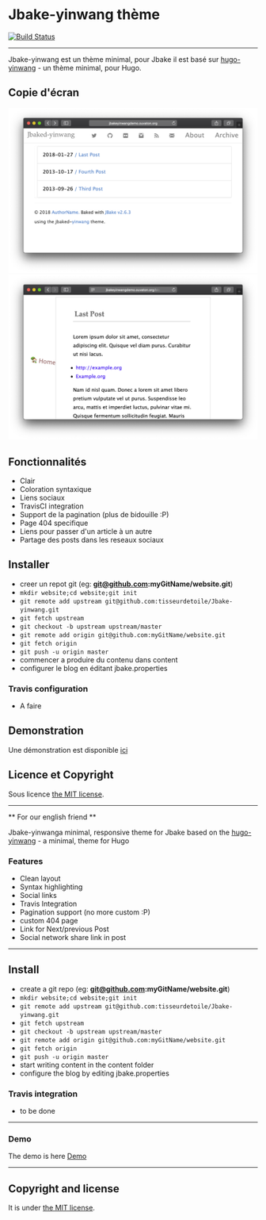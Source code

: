 # Jbake-yinwang thème

[![Build Status](https://www.travis-ci.org/tisseurdetoile/Jbake-yinwang.svg?branch=master)](https://www.travis-ci.org/tisseurdetoile/Jbake-yinwang)

---

Jbake-yinwang est un thème minimal, pour Jbake il est basé sur [hugo-yinwang](https://github.com/chinanf-boy/gohugo-theme-yinwang) - un thème minimal, pour Hugo.

## Copie d'écran

![page d'acceuil](./screenshots/home.png)
![Post de blog](./screenshots/post.png)

## Fonctionnalités

- Clair
- Coloration syntaxique
- Liens sociaux
- TravisCI integration
- Support de la pagination (plus de bidouille :P)
- Page 404 specifique
- Liens pour passer d'un article à un autre
- Partage des posts dans les reseaux sociaux

## Installer

- creer un repot git (eg: **git@github.com:myGitName/website.git**)
- `mkdir website;cd website;git init`
- `git remote add upstream git@github.com:tisseurdetoile/Jbake-yinwang.git`
- `git fetch upstream`
- `git checkout -b upstream upstream/master`
- `git remote add origin git@github.com:myGitName/website.git`
- `git fetch origin`
- `git push -u origin master`
- commencer a produire du contenu dans content
- configurer le blog en éditant jbake.properties

### Travis configuration

- A faire

## Demonstration

Une démonstration est disponible [ici](http://jbakeyinwangdemo.ouvaton.org/)

## Licence et Copyright

Sous licence [the MIT license](/LICENSE).

---

** For our english friend **

Jbake-yinwanga minimal, responsive theme for Jbake based on the
[hugo-yinwang](https://github.com/chinanf-boy/gohugo-theme-yinwang) - a minimal, theme for Hugo

### Features

- Clean layout
- Syntax highlighting
- Social links
- Travis Integration
- Pagination support (no more custom :P)
- custom 404 page
- Link for Next/previous Post
- Social network share link in post

---

## Install

- create a git repo (eg: **git@github.com:myGitName/website.git**)
- `mkdir website;cd website;git init`
- `git remote add upstream git@github.com:tisseurdetoile/Jbake-yinwang.git`
- `git fetch upstream`
- `git checkout -b upstream upstream/master`
- `git remote add origin git@github.com:myGitName/website.git`
- `git fetch origin`
- `git push -u origin master`
- start writing content in the content folder
- configure the blog by editing jbake.properties

### Travis integration

- to be done

---

### Demo

The demo is here [Demo](http://jbakeyinwangdemo.ouvaton.org/)

---

## Copyright and license

It is under [the MIT license](/LICENSE).
